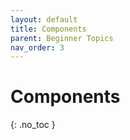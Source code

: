 ```yaml
---
layout: default
title: Components
parent: Beginner Topics
nav_order: 3
---
```


# Components
{: .no_toc }
